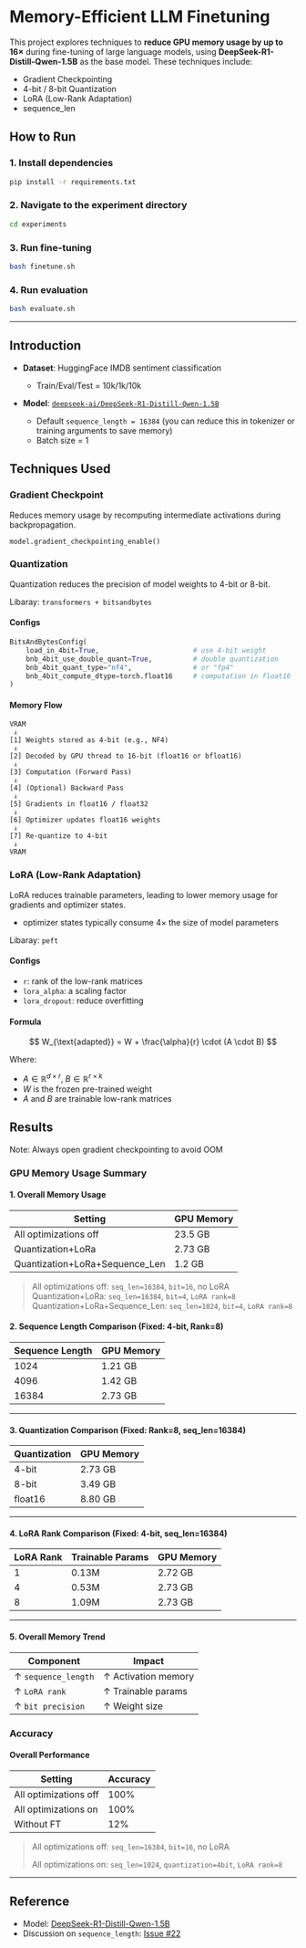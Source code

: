 # Memory-Efficient LLM Finetuning

This project explores techniques to **reduce GPU memory usage by up to 16×** during fine-tuning of large language models, using **DeepSeek-R1-Distill-Qwen-1.5B** as the base model. These techniques include:

* Gradient Checkpointing
* 4-bit / 8-bit Quantization
* LoRA (Low-Rank Adaptation)
* sequence_len

## How to Run

### 1. Install dependencies

```bash
pip install -r requirements.txt
```

### 2. Navigate to the experiment directory

```bash
cd experiments
```

### 3. Run fine-tuning

```bash
bash finetune.sh
```

### 4. Run evaluation

```bash
bash evaluate.sh
```

---

## Introduction

* **Dataset**: HuggingFace IMDB sentiment classification
  * Train/Eval/Test = 10k/1k/10k
* **Model**: [`deepseek-ai/DeepSeek-R1-Distill-Qwen-1.5B`](https://huggingface.co/deepseek-ai/DeepSeek-R1-Distill-Qwen-1.5B)

  * Default `sequence_length = 16384` (you can reduce this in tokenizer or training arguments to save memory)
  * Batch size = 1

## Techniques Used

### Gradient Checkpoint
Reduces memory usage by recomputing intermediate activations during backpropagation.

`model.gradient_checkpointing_enable()`

### Quantization 
Quantization reduces the precision of model weights to 4-bit or 8-bit.

Libaray: `transformers + bitsandbytes`

#### Configs

```python
BitsAndBytesConfig(
    load_in_4bit=True,                       # use 4-bit weight
    bnb_4bit_use_double_quant=True,          # double quantization
    bnb_4bit_quant_type="nf4",               # or "fp4"
    bnb_4bit_compute_dtype=torch.float16     # computation in float16
)
```

#### Memory Flow
```
VRAM
 ↓
[1] Weights stored as 4-bit (e.g., NF4)
 ↓
[2] Decoded by GPU thread to 16-bit (float16 or bfloat16)
 ↓
[3] Computation (Forward Pass)
 ↓
[4] (Optional) Backward Pass
 ↓
[5] Gradients in float16 / float32
 ↓
[6] Optimizer updates float16 weights
 ↓
[7] Re-quantize to 4-bit
 ↓
VRAM
```

###  LoRA (Low-Rank Adaptation)
LoRA reduces trainable parameters, leading to lower memory usage for gradients and optimizer states.
* optimizer states typically consume 4× the size of model parameters 

Libaray: `peft`

#### Configs
* `r`: rank of the low-rank matrices
* `lora_alpha`: a scaling factor
* `lora_dropout`: reduce overfitting

#### Formula

$$
W_{\text{adapted}} = W + \frac{\alpha}{r} \cdot (A \cdot B)
$$

Where:

* $A \in \mathbb{R}^{d \times r}$, $B \in \mathbb{R}^{r \times k}$
* $W$ is the frozen pre-trained weight
* $A$ and $B$ are trainable low-rank matrices

## Results

Note: Always open gradient checkpointing to avoid OOM

### GPU Memory Usage Summary

#### 1. Overall Memory Usage

| Setting               | GPU Memory |
| --------------------- | -------- |
| All optimizations off | 23.5 GB  |
| Quantization+LoRa  | 2.73 GB  |
| Quantization+LoRa+Sequence_Len  | 1.2 GB   |

> All optimizations off: `seq_len=16384`, `bit=16`, no LoRA
> Quantization+LoRa: `seq_len=16384`, `bit=4`, `LoRA rank=8`
> Quantization+LoRa+Sequence_Len: `seq_len=1024`, `bit=4`, `LoRA rank=8`

#### 2. Sequence Length Comparison (Fixed: 4-bit, Rank=8)

| Sequence Length | GPU Memory |
| --------------- | ---------- |
| 1024            | 1.21 GB     |
| 4096            | 1.42 GB     |
| 16384           | 2.73 GB    |

---

#### 3. Quantization Comparison (Fixed: Rank=8, seq\_len=16384)

| Quantization | GPU Memory |
| ------------ | ---------- |
| 4-bit        | 2.73 GB    |
| 8-bit        | 3.49 GB    |
| float16      | 8.80 GB     |


---

#### 4. LoRA Rank Comparison (Fixed: 4-bit, seq\_len=16384)

| LoRA Rank | Trainable Params | GPU Memory |
| --------- | ---------------- | ---------- |
| 1         | 0.13M            | 2.72 GB    |
| 4         | 0.53M            | 2.73 GB    |
| 8         | 1.09M            | 2.73 GB    |

---

#### 5. Overall Memory Trend

| Component           | Impact              |
| ------------------- | ------------------- |
| ↑ `sequence_length` | ↑ Activation memory |
| ↑ `LoRA rank`       | ↑ Trainable params  |
| ↑ `bit precision`   | ↑ Weight size       |

### Accuracy

#### Overall Performance

| Setting               | Accuracy |
| --------------------- | -------- |
| All optimizations off | 100% |
| All optimizations on  | 100% |
| Without FT  | 12%   |

> All optimizations off: `seq_len=16384`, `bit=16`, no LoRA
>
> All optimizations on: `seq_len=1024`, `quantization=4bit`, `LoRA rank=8`


---

## Reference

* Model: [DeepSeek-R1-Distill-Qwen-1.5B](https://huggingface.co/deepseek-ai/DeepSeek-R1-Distill-Qwen-1.5B)
* Discussion on `sequence_length`: [Issue #22](https://huggingface.co/deepseek-ai/DeepSeek-R1-Distill-Qwen-1.5B/discussions/22)
